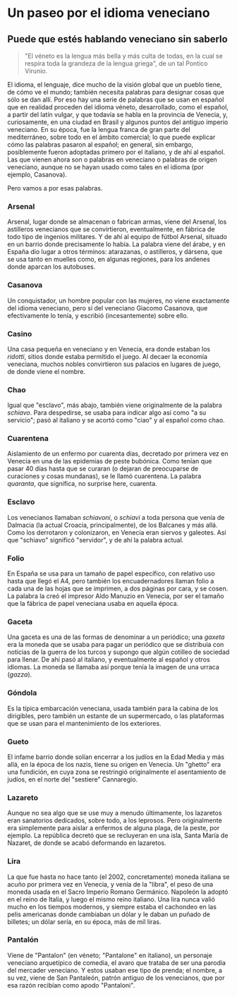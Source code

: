 # Un paseo por el idioma veneciano
## Puede que estés hablando veneciano sin saberlo

> "El véneto es la lengua más bella y más culta de todas, en la cual se respira
> toda la grandeza de la lengua griega", de un tal Pontico Virunio.

El idioma, el lenguaje, dice mucho de la visión global que un pueblo tiene, de
cómo ve el mundo; también necesita palabras para designar cosas que sólo se dan
allí. Por eso hay una serie de palabras que se usan en español que en realidad
proceden del idioma véneto, desarrollado, como el español, a partir del latín
vulgar, y que todavía se habla en la provincia de Venecia, y, curiosamente, en
una ciudad en Brasil y algunos puntos del antiguo imperio veneciano. En su
época, fue la lengua franca de gran parte del mediterráneo, sobre todo en el
ámbito comercial; lo que puede explicar cómo las palabras pasaron al español; en
general, sin embargo, posiblemente fueron adoptadas primero por el italiano, y
de ahí al español. Las que vienen ahora son o palabras en veneciano o palabras de origen veneciano, aunque no se hayan usado como tales en el idioma (por ejemplo, Casanova).

Pero vamos a por esas palabras.

### Arsenal

Arsenal, lugar donde se almacenan o fabrican armas, viene del Arsenal, los
astilleros venecianos que se convirtieron, eventualmente, en fábrica de todo
tipo de ingenios militares. Y de ahí al equipo de fútbol Arsenal, situado en un
barrio donde precisamente lo había. La palabra viene del árabe, y en España dio
lugar a otros términos: atarazanas, o astilleros, y dársena, que se usa tanto en
muelles como, en algunas regiones, para los andenes donde aparcan los autobuses.

### Casanova

Un conquistador, un hombre popular con las mujeres, no viene exactamente del
idioma veneciano, pero sí del veneciano Giacomo Casanova, que efectivamente lo
tenía, y escribió (incesantemente) sobre ello.

### Casino

Una casa pequeña en veneciano y en Venecia, era donde estaban los *ridotti*,
sitios donde estaba permitido el juego. Al decaer la economía veneciana, muchos
nobles convirtieron sus palacios en lugares de juego, de donde viene el nombre.

### Chao

Igual que "esclavo", más abajo, también viene originalmente de la palabra
*schiavo*. Para despedirse, se usaba para indicar algo así como "a su
servicio"; pasó al italiano y se acortó como "ciao" y al español como chao.

### Cuarentena

Aislamiento de un enfermo por cuarenta días, decretado por primera vez en Venecia en una de las epidemias de peste bubónica. Como tenían que pasar 40 días hasta que se curaran (o dejaran de preocuparse de curaciones y cosas mundanas), se le llamó cuarentena. La palabra *quaranta*, que significa, no surprise here, cuarenta.

### Esclavo

Los venecianos llamaban *schiavoni*, o *schiavi* a toda persona que venía de
Dalmacia (la actual Croacia, principalmente), de los Balcanes y más allá. Como
los derrotaron y colonizaron, en
Venecia eran siervos y galeotes. Así que "schiavo" significó "servidor", y de
ahí la palabra actual.

### Folio

En España se usa para un tamaño de papel específico, con relativo uso hasta que llegó el A4, pero también los encuadernadores llaman folio a cada una de las hojas que se imprimen, a dos páginas por cara, y se cosen. La palabra la creó el impresor Aldo Manuzio en Venecia, por ser el tamaño que la fábrica de papel veneciana usaba en aquella época.

### Gaceta

Una gaceta es una de las formas de denominar a un periódico; una *gaxeta* era la moneda que se usaba para pagar un periódico que se distribuía con noticias de la guerra de los turcos y supongo que algún cotilleo de sociedad para llenar. De ahí pasó al italiano, y eventualmente al español y otros idiomas. La moneda se llamaba así porque tenía la imagen de una urraca (*gazza*).

### Góndola

Es la típica embarcación veneciana, usada también para la cabina de los
dirigibles, pero también un estante de un supermercado, o las plataformas que se
usan para el mantenimiento de los exteriores.

### Gueto

El infame barrio donde solían encerrar a los judíos en la Edad Media y más allá,
en la época de los nazis, tiene su origen en Venecia. Un "ghetto" era una
fundición, en cuya zona se restringió originalmente el asentamiento de
judíos, en el norte del "sestiere" Cannaregio.

### Lazareto

Aunque no sea algo que se use muy a menudo últimamente, los lazaretos eran sanatorios dedicados, sobre todo, a los leprosos. Pero originalmente era simplemente para aislar a enfermos de alguna plaga, de la peste, por ejemplo. La república decretó que se recluyeran en una isla, Santa María de Nazaret, de donde se acabó deformando en lazaretos.

### Lira

La que fue hasta no hace tanto (el 2002, concretamente) moneda italiana se acuño
por primera vez en Venecia, y venía de la "libra", el peso de una moneda usada
en el Sacro Imperio Romano Germánico. Napoleón la adoptó en el reino de Italia,
y luego el mismo reino italiano. Una lira nunca valió mucho en los tiempos
modernos, y siempre estaba el cachondeo en las pelis americanas donde cambiaban
un dólar y le daban un puñado de billetes; un dólar sería, en su época, más de
mil liras.

### Pantalón

Viene de "Pantalon" (en véneto; "Pantalone" en italiano), un personaje veneciano
arquetípico de comedia, el avaro que trataba de ser una parodia del mercader
veneciano. Y estos usaban ese tipo de prenda; el nombre, a su vez, viene de San
Pantaleón, patrón antiguo de los venecianos, que por esa razón recibían como
apodo "Pantaloni".
